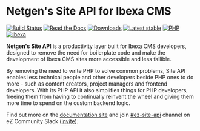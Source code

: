 # Netgen's Site API for Ibexa CMS

[![Build Status](https://img.shields.io/github/actions/workflow/status/netgen/ibexa-site-api/tests.yml?branch=master)](https://github.com/netgen/ibexa-site-api/actions)
[![Read the Docs](https://img.shields.io/readthedocs/netgens-site-api-for-ibexa-cms)](https://docs.netgen.io/projects/site-api)
[![Downloads](https://img.shields.io/packagist/dt/netgen/ibexa-site-api.svg)](https://packagist.org/packages/netgen/ibexa-site-api)
[![Latest stable](https://img.shields.io/packagist/v/netgen/ibexa-site-api.svg)](https://packagist.org/packages/netgen/ibexa-site-api)
[![PHP](https://img.shields.io/badge/PHP-%E2%89%A5%207.4-%238892BF.svg)](https://www.php.net)
[![Ibexa](https://img.shields.io/badge/Ibexa-%E2%89%A5%204.0-orange.svg)](https://www.ibexa.co)

**Netgen's Site API** is a productivity layer built for Ibexa CMS developers, designed to
remove the need for boilerplate code and make the development of Ibexa CMS sites more accessible
and less fallible.

By removing the need to write PHP to solve common problems, Site API enables less technical people
and other developers beside PHP ones to do more - such as content creators, project managers and
frontend developers. With its PHP API it also simplifies things for PHP developers, freeing them
from having to continually reinvent the wheel and giving them more time to spend on the custom
backend logic.

Find out more on the [documentation site](https://docs.netgen.io/projects/site-api) and join
[#ez-site-api](https://ezcommunity.slack.com/messages/CMWJL1V1P) channel on eZ Community Slack
([invite](https://ez-community-on-slack.herokuapp.com)).
